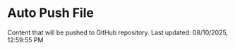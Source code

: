 # Auto Push File

Content that will be pushed to GitHub repository.
Last updated: 08/10/2025, 12:59:55 PM